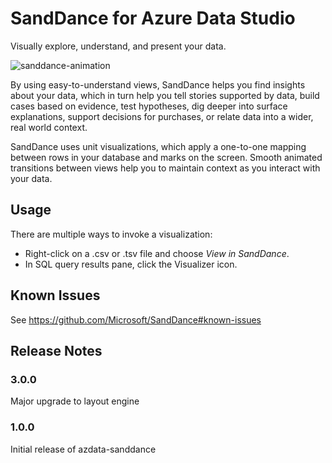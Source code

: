 # SandDance for Azure Data Studio

Visually explore, understand, and present your data.

![sanddance-animation](https://user-images.githubusercontent.com/11507384/66725060-5bcc0580-ede2-11e9-9f69-7bbd9a208697.gif)

By using easy-to-understand views, SandDance helps you find insights about your data, which in turn help you tell stories supported by data, build cases based on evidence, test hypotheses, dig deeper into surface explanations, support decisions for purchases, or relate data into a wider, real world context.

SandDance uses unit visualizations, which apply a one-to-one mapping between rows in your database and marks on the screen.
Smooth animated transitions between views help you to maintain context as you interact with your data.

## Usage

There are multiple ways to invoke a visualization:
* Right-click on a .csv or .tsv file and choose *View in SandDance*.
* In SQL query results pane, click the Visualizer icon.

## Known Issues

See https://github.com/Microsoft/SandDance#known-issues

## Release Notes

### 3.0.0

Major upgrade to layout engine

### 1.0.0

Initial release of azdata-sanddance
